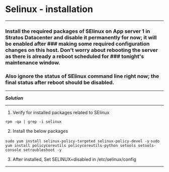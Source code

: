 # Selinux - installation

---

### Install the required packages of SElinux on App server 1 in Stratos Datacenter and disable it permanently for now; it will be enabled after ### making some required configuration changes on this host. Don't worry about rebooting the server as there is already a reboot scheduled for ### tonight's maintenance window. 
### Also ignore the status of SElinux command line right now; the final status after reboot should be disabled.

---

**_Solution_**

---

1. Verify for installed packages related to SElinux

`rpm -qa | grep -i selinux`

2. Install the below packages

`sudo yum install selinux-policy-targeted selinux-policy-devel -y`
`sudo yum install policycoreutils policycoreutils-python setools setools-console setroubleshoot -y`

3. After installed, Set SELINUX=disabled in /etc/selinux/config

---